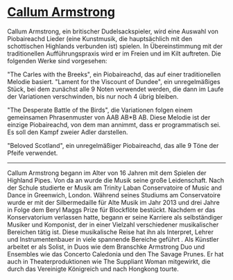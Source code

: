 # [Callum Armstrong](https://callumarmstrong.co.uk/)

Callum Armstrong, ein britischer Dudelsackspieler, wird eine Auswahl von Piobaireachd Lieder (eine Kunstmusik, die hauptsächlich mit den schottischen Highlands verbunden ist) spielen. In Übereinstimmung mit der traditionellen Aufführungspraxis wird er im Freien und im Kilt auftreten. Die folgenden Werke sind vorgesehen:

"The Carles with the Breeks", ein Piobaireachd, das auf einer traditionellen Melodie basiert. "Lament for the Viscount of Dundee", ein unregelmäßiges Stück, bei dem zunächst alle 9 Noten verwendet werden, die dann im Laufe der Variationen verschwinden, bis nur noch 4 übrig bleiben.

"The Desperate Battle of the Birds", die Variationen folgen einem gemeinsamen Phrasenmuster von AAB AB\*B AB. Diese Melodie ist der einzige Piobaireachd, von dem man annimmt, dass er programmatisch sei. Es soll den Kampf zweier Adler darstellen.

"Beloved Scotland", ein unregelmäßiger Piobaireachd, das alle 9 Töne der Pfeife verwendet.

---

Callum Armstrong begann im Alter von 16 Jahren mit dem Spielen der Highland Pipes. Von da an wurde die Musik seine große Leidenschaft. Nach der Schule studierte er Musik am Trinity Laban Conservatoire of Music and Dance in Greenwich, London. Während seines Studiums am Conservatoire wurde er mit der Silbermedaille für Alte Musik im Jahr 2013 und drei Jahre in Folge dem Beryl Maggs Prize für Blockflöte bestückt.
Nachdem er das Konservatorium verlassen hatte, begann er seine Karriere als selbständiger Musiker und Komponist, der in einer Vielzahl verschiedener musikalischer Bereichen tätig ist. Diese musikalische Reise hat ihn als Interpret, Lehrer und Instrumentenbauer in viele spannende Bereiche geführt . Als Künstler arbeitet er als Solist, in Duos wie dem Branschke Armstrong Duo und Ensembles wie das Concerto Caledonia und den The Savage Prunes. Er hat auch in Theaterproduktionen wie The Suppliant Woman mitgewirkt, die durch das Vereinigte Königreich und nach Hongkong tourte.
